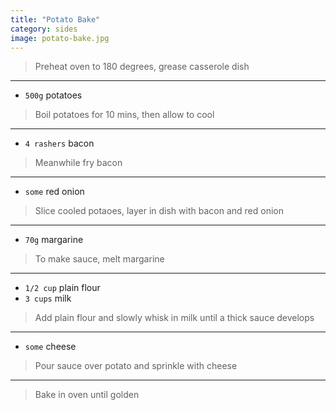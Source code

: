 ```yaml
---
title: "Potato Bake"
category: sides
image: potato-bake.jpg
---
```



> Preheat oven to 180 degrees, grease casserole dish

---

* `500g` potatoes

> Boil potatoes  for 10 mins, then allow to cool

---

* `4 rashers` bacon

> Meanwhile fry bacon

---

* `some` red onion

> Slice cooled potaoes, layer in dish with bacon and red onion

---

* `70g` margarine

> To make sauce, melt margarine

---

* `1/2 cup` plain flour
* `3 cups` milk

> Add plain flour  and slowly whisk in milk until a thick sauce develops

---

* `some` cheese

> Pour sauce over potato and sprinkle with cheese

---

> Bake in oven until golden

